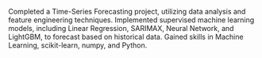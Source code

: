Completed a Time-Series Forecasting project, utilizing data analysis and feature engineering techniques. Implemented supervised machine learning models, including Linear Regression, SARIMAX, Neural Network, and LightGBM, to forecast based on historical data. Gained skills in Machine Learning, scikit-learn, numpy, and Python.
